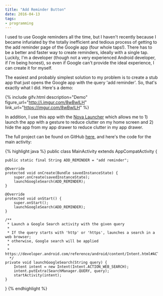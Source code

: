 ```yaml
---
title: "Add Reminder Button"
date: 2016-04-13
tags:
- programming
---
```


I used to use Google reminders all the time, but I haven't recently because I
became infuriated by the totally inefficient and tedious process of getting to
the add reminder page of the Google app (four whole taps!). There has to be a
better and faster way to create reminders, ideally with a single tap. Luckily,
I'm a developer (though not a very experienced Android developer, if I'm being
honest), so even if Google can't provide the ideal experience, I can create it
for myself.

<!--more-->

The easiest and probably simplest solution to my problem is to create a stub app
that just opens the Google app with the query 'add reminder'. So, that's exactly
what I did. Here's a demo:

{% include gifv.html description="Demo" figure_url="http://i.imgur.com/8wBwlLH" link_url="https://imgur.com/8wBwlLH" %}

In addition, I use this app with the [Nova Launcher][nova-launcher] which allows
me to 1) launch the app with a gesture to reduce clutter on my home screen and
2) hide the app from my app drawer to reduce clutter in my app drawer.

The full project can be found on GitHub [here][project-url], and
here's the code for the main activity:

{% highlight java %}
public class MainActivity extends AppCompatActivity {

    public static final String ADD_REMINDER = "add reminder";

    @Override
    protected void onCreate(Bundle savedInstanceState) {
        super.onCreate(savedInstanceState);
        launchGoogleSearch(ADD_REMINDER);
    }

    @Override
    protected void onStart() {
        super.onStart();
        launchGoogleSearch(ADD_REMINDER);
    }

    /**
     * Launch a Google Search activity with the given query
     *
     * If the query starts with 'http' or 'https', launches a search in a web browser;
     * otherwise, Google search will be applied
     *
     * https://developer.android.com/reference/android/content/Intent.html#ACTION_WEB_SEARCH
      */
    private void launchGoogleSearch(String query) {
        Intent intent = new Intent(Intent.ACTION_WEB_SEARCH);
        intent.putExtra(SearchManager.QUERY, query);
        startActivity(intent);
    }
}
{% endhighlight %}


[project-url]: https://github.com/spencewenski/AddReminderButton
[nova-launcher]: http://novalauncher.com/
